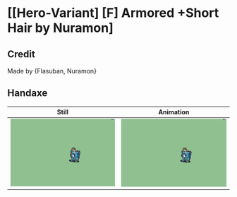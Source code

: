 # [\[Hero-Variant\] \[F\] Armored +Short Hair by Nuramon]

## Credit

Made by {Flasuban, Nuramon}

## Handaxe

| Still | Animation |
| :---: | :-------: |
| ![Handaxe still](./Handaxe_000.png) | ![Handaxe animation](./Handaxe.gif) |
